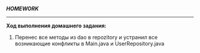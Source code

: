 ***HOMEWORK***
___
**Ход выполнения домашнего задания:**

1. Перенес все методы из dao в repozitory и устранил все возникающие конфликты в Main.java и UserRepository.java